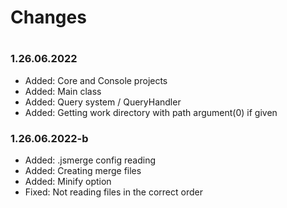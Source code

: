 # Changes
#

### 1.26.06.2022
- Added: Core and Console projects
- Added: Main class
- Added: Query system / QueryHandler
- Added: Getting work directory with path argument(0) if given

### 1.26.06.2022-b
- Added: .jsmerge config reading
- Added: Creating merge files
- Added: Minify option
- Fixed: Not reading files in the correct order